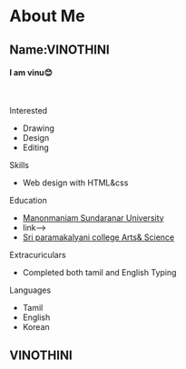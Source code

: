 <div id="header"></div>
<div class="left"></div>
<div class="stuff">
<br><br>
<h1>About Me</h1>
<h2>Name:VINOTHINI</h2>
<h4>I am vinu😊</h4>
<br>
<p class="head">Interested</p>
<ul>
<li>Drawing</li>
<li>Design</li>
<li>Editing</li>
</ul>
<p class="head">Skills</p>
<ul>
<li>Web design with HTML&css</li>
</ul>
<p class="head">Education</p>
<ul>
<a href="http://www.manonmaniam Sundaranar University.org/pages/M_S_U">
<li>Manonmaniam Sundaranar University<li>
</a>
<!-->link-->
<a href="https://www.Sri paramakalyani college.org/">
<li>Sri paramakalyani college Arts& Science</li></a>
</ul>
<p class="head">Extracuriculars</p>
<ul>
<li>Completed both tamil and English Typing</li>
</ul>
<p class="head">Languages</p>
<ul>
<li>Tamil</li>
<li>English</li>
<li>Korean</li>
</ul>
<div class="right"></div>
</div>
<div id="footer">
<h2 id="Name">VINOTHINI</h2></div
